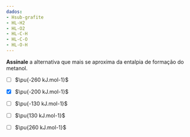 ```yaml
---
dados:
- Hsub-grafite
- HL-H2
- HL-O2
- HL-C-H
- HL-C-O
- HL-O-H
---
```


**Assinale** a alternativa que mais se aproxima da entalpia de formação do metanol.

- [ ] $\pu{-260 kJ.mol-1}$
- [x] $\pu{-200 kJ.mol-1}$
- [ ] $\pu{-130 kJ.mol-1}$
- [ ] $\pu{130 kJ.mol-1}$
- [ ] $\pu{260 kJ.mol-1}$




